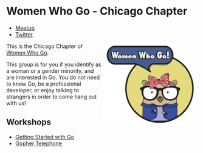 ---
---

# Women Who Go - Chicago Chapter

* [Meetup](https://www.meetup.com/Women-Who-Go-Chicago/)
* [Twitter](https://twitter.com/womenwhogo_chi)

<img src="images/womenwhogo-riveter.jpg" align="right" alt="Rosie the Riveter Gopher" width="250em" />

This is the Chicago Chapter of [Women Who Go](http://www.womenwhogo.org).

This group is for you if you identify as a woman or a gender minority,
and are interested in Go. You do not need to know Go, be a professional developer,
or enjoy talking to strangers in order to come hang out with us!


## Workshops

* [Getting Started with Go](workshops/getting-started/)
* [Gopher Telephone](workshops/telephone/)
